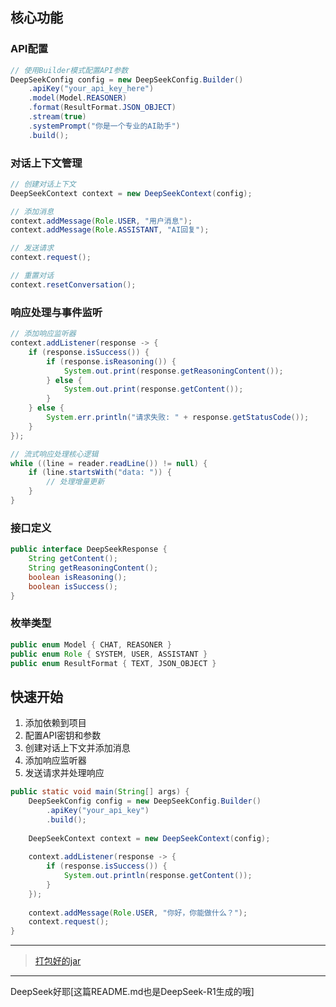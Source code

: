 ## 核心功能

### API配置

```java
// 使用Builder模式配置API参数
DeepSeekConfig config = new DeepSeekConfig.Builder()
    .apiKey("your_api_key_here")
    .model(Model.REASONER)
    .format(ResultFormat.JSON_OBJECT)
    .stream(true)
    .systemPrompt("你是一个专业的AI助手")
    .build();
```

### 对话上下文管理

```java
// 创建对话上下文
DeepSeekContext context = new DeepSeekContext(config);

// 添加消息
context.addMessage(Role.USER, "用户消息");
context.addMessage(Role.ASSISTANT, "AI回复");

// 发送请求
context.request();

// 重置对话
context.resetConversation();
```

### 响应处理与事件监听

```java
// 添加响应监听器
context.addListener(response -> {
    if (response.isSuccess()) {
        if (response.isReasoning()) {
            System.out.print(response.getReasoningContent());
        } else {
            System.out.print(response.getContent());
        }
    } else {
        System.err.println("请求失败: " + response.getStatusCode());
    }
});

// 流式响应处理核心逻辑
while ((line = reader.readLine()) != null) {
    if (line.startsWith("data: ")) {
        // 处理增量更新
    }
}
```

### 接口定义

```java
public interface DeepSeekResponse {
    String getContent();
    String getReasoningContent();
    boolean isReasoning();
    boolean isSuccess();
}
```

### 枚举类型

```java
public enum Model { CHAT, REASONER }
public enum Role { SYSTEM, USER, ASSISTANT }
public enum ResultFormat { TEXT, JSON_OBJECT }
```

## 快速开始

1. 添加依赖到项目
2. 配置API密钥和参数
3. 创建对话上下文并添加消息
4. 添加响应监听器
5. 发送请求并处理响应

```java
public static void main(String[] args) {
    DeepSeekConfig config = new DeepSeekConfig.Builder()
        .apiKey("your_api_key")
        .build();
    
    DeepSeekContext context = new DeepSeekContext(config);
    
    context.addListener(response -> {
        if (response.isSuccess()) {
            System.out.println(response.getContent());
        }
    });
    
    context.addMessage(Role.USER, "你好，你能做什么？");
    context.request();
}
```

---

> [打包好的jar](https://github.com/oillusions/DeepSeek-API-Java-Client/releases/tag/AAA)

---

DeepSeek好耶[这篇README.md也是DeepSeek-R1生成的哦]
